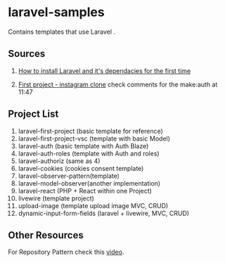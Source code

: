 # laravel-samples

Contains templates that use Laravel . 

## Sources
1. [How to install Laravel and it's dependacies for the first time](https://www.youtube.com/watch?v=2qgS_MCvDfk)

2. [First project - instagram clone](https://www.youtube.com/watch?v=ImtZ5yENzgE) check comments for the make:auth at 11:47

## Project List

1. laravel-first-project (basic template for reference)
2. laravel-first-project-vsc (template with basic Model)
3. laravel-auth (basic template with Auth Blaze)
4. laravel-auth-roles (template with Auth and roles)
5. laravel-authoriz (same as 4)
6. laravel-cookies (cookies consent template)
7. laravel-observer-pattern(template)
8. laravel-model-observer(another implementation)
9. laravel-react (PHP + React within one Project)
10. livewire (template project)
11. upload-image (template upload image MVC, CRUD)
12. dynamic-input-form-fields (laravel + livewire, MVC, CRUD)

## Other Resources

For Repository Pattern check this [video](https://www.youtube.com/watch?v=4k1gQ2qlQvY).

